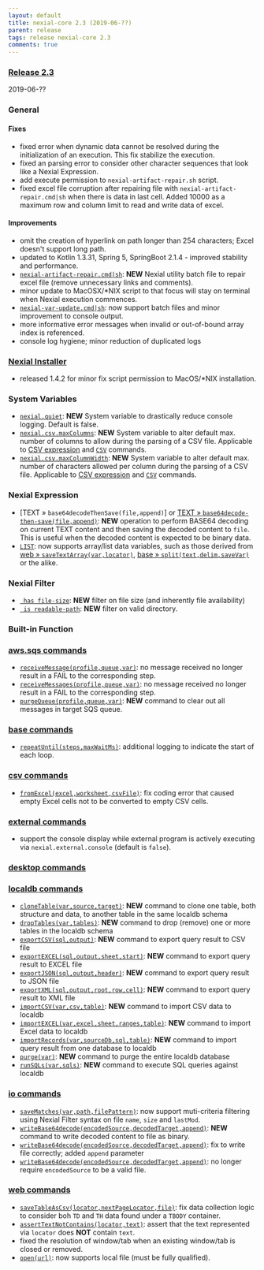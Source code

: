 ```yaml
---
layout: default
title: nexial-core 2.3 (2019-06-??)
parent: release
tags: release nexial-core 2.3
comments: true
---
```


### <a href="https://github.com/nexiality/nexial-core/releases/tag/nexial-core-2.3" class="external-link" target="_nexial_link">Release 2.3</a>
2019-06-??


### General

#### Fixes
- fixed error when dynamic data cannot be resolved during the initialization of an execution. This fix stabilize the 
  execution.
- fixed an parsing error to consider other character sequences that look like a Nexial Expression.
- add execute permission to `nexial-artifact-repair.sh` script.
- fixed excel file corruption after repairing file with `nexial-artifact-repair.cmd|sh` when there is data in last cell. 
  Added 10000 as a maximum row and column limit to read and write data of excel.

#### Improvements
- omit the creation of hyperlink on path longer than 254 characters; Excel doesn't support long path.
- updated to Kotlin 1.3.31, Spring 5, SpringBoot 2.1.4 - improved stability and performance.
- [`nexial-artifact-repair.cmd|sh`](../userguide/BatchFiles#nexial-artifact-repaircmd--nexial-artifact-repairsh): 
  **NEW** Nexial utility batch file to repair excel file (remove unnecessary links and comments).
- minor update to MacOSX/*NIX script to that focus will stay on terminal when Nexial execution commences.
- [`nexial-var-update.cmd|sh`](../userguide/BatchFiles##nexial-variable-updatecmd--nexial-variable-updatesh): 
  now support batch files and minor improvement to console output.
- more informative error messages when invalid or out-of-bound array index is referenced.
- console log hygiene; minor reduction of duplicated logs


### [Nexial Installer](https://github.com/nexiality/nexial-installer)
- released 1.4.2 for minor fix script permission to MacOS/*NIX installation.


### System Variables
- [`nexial.quiet`](../systemvars/index#nexial.quiet): **NEW** System variable to drastically reduce console logging. 
  Default is false.
- [`nexial.csv.maxColumns`](../systemvars/index#nexial.csv.maxColumns): **NEW** System variable to alter default max.
  number of columns to allow during the parsing of a CSV file. Applicable to 
  [CSV expression](../expressions/CSVexpression#parseconfig) and [`CSV`](../commands/csv) commands.
- [`nexial.csv.maxColumnWidth`](../systemvars/index#nexial.csv.maxColumnWidth): **NEW** System variable to alter default 
  max. number of characters allowed per column during the parsing of a CSV file. Applicable to 
  [CSV expression](../expressions/CSVexpression#parseconfig) and [`CSV`](../commands/csv) commands.


### Nexial Expression
- [TEXT &raquo; `base64decodeThenSave(file,append)`] or [TEXT &raquo; `base64decode-then-save(file,append)`](../expressions/TEXTexpression): 
  **NEW** operation to perform BASE64 decoding on current TEXT content and then saving the decoded content to `file`. 
  This is useful when the decoded content is expected to be binary data. 
- [`LIST`](../expressions/LISTexpression): now supports array/list data variables, such as those derived from
  [web &raquo; `saveTextArray(var,locator)`](../commands/web/saveTextArray(var,locator)), 
  [base &raquo; `split(text,delim,saveVar)`](../commands/base/split(text,delim,saveVar)) or the alike.


### Nexial Filter
- [` has file-size`](../flowcontrols/filter#description): **NEW** filter on file size (and inherently file availability)
- [` is readable-path`](../flowcontrols/filter#description): **NEW** filter on valid directory.


### Built-in Function


### [aws.sqs commands](../commands/aws.sqs)
- [`receiveMessage(profile,queue,var)`](../commands/aws.sqs/receiveMessage(profile,queue,var)): no message received no 
  longer result in a FAIL to the corresponding step.
- [`receiveMessages(profile,queue,var)`](../commands/aws.sqs/receiveMessages(profile,queue,var)): no message received 
  no longer result in a FAIL to the corresponding step.
- [`purgeQueue(profile,queue,var)`](../commands/aws.sqs/purgeQueue(profile,queue,var)): **NEW** command to clear out 
  all messages in target SQS queue.


### [base commands](../commands/base)
- [`repeatUntil(steps,maxWaitMs)`](../commands/base/repeatUntil(steps,maxWaitMs)): additional logging to indicate the
  start of each loop.


### [csv commands](../commands/csv)
- [`fromExcel(excel,worksheet,csvFile)`](../commands/csv/fromExcel(excel,worksheet,csvFile)): fix coding error that 
  caused empty Excel cells not to be converted to empty CSV cells.


### [external commands](../commands/external)
- support the console display while external program is actively executing via `nexial.external.console` (default is `false`).


### [desktop commands](../commands/desktop)


### [localdb commands](../commands/localdb)
- [`cloneTable(var,source,target)`](../commands/localdb/cloneTable(var,source,target)): **NEW** command to clone one
  table, both structure and data, to another table in the same localdb schema
- [`dropTables(var,tables)`](../commands/localdb/dropTables(var,tables)): **NEW** command to drop (remove) one or more 
  tables in the localdb schema
- [`exportCSV(sql,output)`](../commands/localdb/exportCSV(sql,output)): **NEW** command to export query result to CSV file
- [`exportEXCEL(sql,output,sheet,start)`](../commands/localdb/exportEXCEL(sql,output,sheet,start)): **NEW** command
   to export query result to EXCEL file
- [`exportJSON(sql,output,header)`](../commands/localdb/exportJSON(sql,output,header)): **NEW** command  to export 
  query result to JSON file
- [`exportXML(sql,output,root,row,cell)`](../commands/localdb/exportXML(sql,output,root,row,cell)): **NEW** command to 
  export query result to XML file
- [`importCSV(var,csv,table)`](../commands/localdb/importCSV(var,csv,table)): **NEW** command to import CSV data to 
  localdb
- [`importEXCEL(var,excel,sheet,ranges,table)`](../commands/localdb/importEXCEL(var,excel,sheet,ranges,table)): **NEW** 
  command to import Excel data to localdb
- [`importRecords(var,sourceDb,sql,table)`](../commands/localdb/importRecords(var,sourceDb,sql,table)): **NEW** command
  to import query result from one database to localdb
- [`purge(var)`](../commands/localdb/purge(var)): **NEW** command to purge the entire localdb database
- [`runSQLs(var,sqls)`](../commands/localdb/runSQLs(var,sqls)): **NEW** command to execute SQL queries against localdb


### [io commands](../commands/io)
- [`saveMatches(var,path,filePattern)`](../commands/io/saveMatches(var,path,filePattern)): now support muti-criteria 
  filtering using Nexial Filter syntax on file `name`, `size` and `lastMod`.
- [`writeBase64decode(encodedSource,decodedTarget,append)`](../commands/io/writeBase64decode(encodedSource,decodedTarget,append)): 
  **NEW** command to write decoded content to file as binary.
- [`writeBase64decode(encodedSource,decodedTarget,append)`](../commands/io/writeBase64decode(encodedSource,decodedTarget,append)): 
  fix to write file correctly; added `append` parameter 
- [`writeBase64decode(encodedSource,decodedTarget,append)`](../commands/io/writeBase64decode(encodedSource,decodedTarget,append)): 
  no longer require `encodedSource` to be a valid file.


### [web commands](../commands/web)
- [`saveTableAsCsv(locator,nextPageLocator,file)`](../commands/web/saveTableAsCsv(locator,nextPageLocator,file)): fix 
  data collection logic to consider boh `TD` and `TH` data found under a `TBODY` container.
- [`assertTextNotContains(locator,text)`](../commands/web/assertTextNotContains(locator,text)): assert that the 
  text represented via `locator` does **NOT** contain `text`.
- fixed the resolution of window/tab when an existing window/tab is closed or removed.  
- [`open(url)`](../commands/web/open(url)): now supports local file (must be fully qualified).
